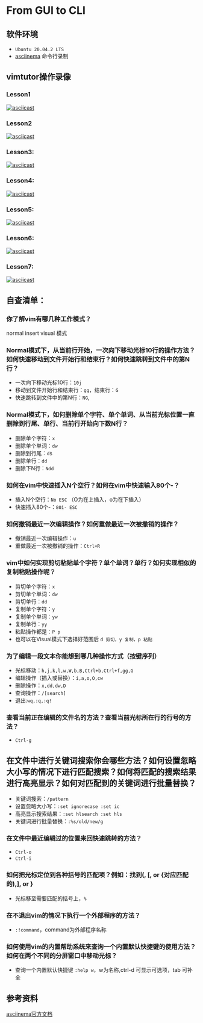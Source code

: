 # From GUI to CLI

## 软件环境
* `Ubuntu 20.04.2 LTS`
* [asciinema](https://asciinema.org) 命令行录制
  
## vimtutor操作录像
### Lesson1
[![asciicast](https://asciinema.org/a/5bZ53YqdFIHV8OSOmIACYzWTQ.svg)](https://asciinema.org/a/5bZ53YqdFIHV8OSOmIACYzWTQ)
### Lesson2 
[![asciicast](https://asciinema.org/a/A613M7yO5txRQ4SZmjiH3JQdD.svg)](https://asciinema.org/a/A613M7yO5txRQ4SZmjiH3JQdD)
### Lesson3:
[![asciicast](https://asciinema.org/a/LOxpithULpZO9QDHnzuMvWvSM.svg)](https://asciinema.org/a/LOxpithULpZO9QDHnzuMvWvSM)
### Lesson4:
[![asciicast](https://asciinema.org/a/tVxEHoKjIJMDpaec0ZtgImJzE.svg)](https://asciinema.org/a/tVxEHoKjIJMDpaec0ZtgImJzE)
### Lesson5:
[![asciicast](https://asciinema.org/a/ZTddo7waMUywsgTL23sgUK6QP.svg)](https://asciinema.org/a/ZTddo7waMUywsgTL23sgUK6QP)
### Lesson6:
[![asciicast](https://asciinema.org/a/402966.svg)](https://asciinema.org/a/402966)
### Lesson7:
 [![asciicast](https://asciinema.org/a/402972.svg)](https://asciinema.org/a/402972)

## 自查清单：
### 你了解vim有哪几种工作模式？
normal insert visual 模式
### Normal模式下，从当前行开始，一次向下移动光标10行的操作方法？如何快速移动到文件开始行和结束行？如何快速跳转到文件中的第N行？
* 一次向下移动光标10行：`10j`
* 移动到文件开始行和结束行：`gg`，结束行：`G`
* 快速跳转到文件中的第N行：`NG`,

### Normal模式下，如何删除单个字符、单个单词、从当前光标位置一直删除到行尾、单行、当前行开始向下数N行？
* 删除单个字符：`x`
* 删除单个单词：`dw`
* 删除到行尾：`d$`
* 删除单行：`dd`
* 删除下N行：`Ndd`

### 如何在vim中快速插入N个空行？如何在vim中快速输入80个-？

* 插入N个空行：`No ESC` （O为在上插入，o为在下插入）
* 快速插入80个-：`80i- ESC`

### 如何撤销最近一次编辑操作？如何重做最近一次被撤销的操作？
* 撤销最近一次编辑操作：`u`
* 重做最近一次被撤销的操作：`Ctrl+R`

### vim中如何实现剪切粘贴单个字符？单个单词？单行？如何实现相似的复制粘贴操作呢？
* 剪切单个字符：`x`
* 剪切单个单词：`dw`
* 剪切单行：`dd`
* 复制单个字符：`y`
* 复制单个单词：`yw`
* 复制单行：`yy`
* 粘贴操作都是：`P p`
* 也可以在Visual模式下选择好范围后 `d 剪切，y 复制，p 粘贴` 

### 为了编辑一段文本你能想到哪几种操作方式（按键序列）
- 光标移动：`h,j,k,l,w,W,b,B,Ctrl+b,Ctrl+f,gg,G`
- 编辑操作（插入或替换）：`i,a,o,O,cw`
- 删除操作：`x,dd,dw,D`
- 查询操作：`/[search]`
- 退出:`wq,:q,:q!`
### 查看当前正在编辑的文件名的方法？查看当前光标所在行的行号的方法？
* `Ctrl-g`
## 在文件中进行关键词搜索你会哪些方法？如何设置忽略大小写的情况下进行匹配搜索？如何将匹配的搜索结果进行高亮显示？如何对匹配到的关键词进行批量替换？
- 关键词搜索：`/pattern`
- 设置忽略大小写：`:set ignorecase :set ic`
- 高亮显示搜索结果：`:set hlsearch :set hls`
- 关键词进行批量替换：`:%s/old/new/g`
  
### 在文件中最近编辑过的位置来回快速跳转的方法？
- `Ctrl-o`
- `Ctrl-i`

### 如何把光标定位到各种括号的匹配项？例如：找到(, [, or {对应匹配的),], or }

* 光标移至需要匹配的括号上，`%`

### 在不退出vim的情况下执行一个外部程序的方法？

* `:!command`，command为外部程序名称
### 如何使用vim的内置帮助系统来查询一个内置默认快捷键的使用方法？如何在两个不同的分屏窗口中移动光标？

- 查询一个内置默认快捷键 `:help w`，w为名称,ctrl-d 可显示可选项，tab 可补全

## 参考资料

[asciinema官方文档](https://asciinema.org/docs/usage)